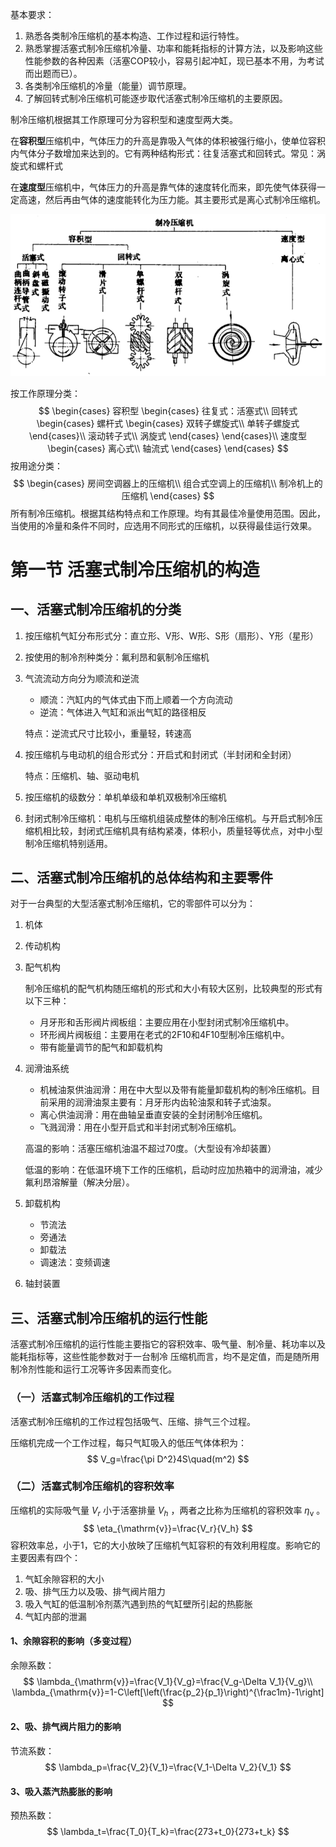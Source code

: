基本要求：

1. 熟悉各类制冷压缩机的基本构造、工作过程和运行特性。
2. 熟悉掌握活塞式制冷压缩机冷量、功率和能耗指标的计算方法，以及影响这些性能参数的各种因素（活塞COP较小，容易引起冲缸，现已基本不用，为考试而出题而已）。
3. 各类制冷压缩机的冷量（能量）调节原理。
4. 了解回转式制冷压缩机可能逐步取代活塞式制冷压缩机的主要原因。

制冷压缩机根据其工作原理可分为容积型和速度型两大类。

在**容积型**压缩机中，气体压力的升高是靠吸入气体的体积被强行缩小，使单位容积内气体分子数增加来达到的。它有两种结构形式：往复活塞式和回转式。常见：涡旋式和螺杆式

在**速度型**压缩机中，气体压力的升高是靠气体的速度转化而来，即先使气体获得一定高速，然后再由气体的速度能转化为压力能。其主要形式是离心式制冷压缩机。

<img src="第3章 制冷压缩机.assets/image-20221010083331158.png" alt="image-20221010083331158" style="zoom:67%;" />

按工作原理分类：
$$
\begin{cases}
容积型
\begin{cases}
往复式：活塞式\\
回转式
\begin{cases}
螺杆式
\begin{cases}
双转子螺旋式\\
单转子螺旋式
\end{cases}\\
滚动转子式\\
涡旋式
\end{cases}
\end{cases}\\
速度型
\begin{cases}
离心式\\
轴流式
\end{cases}
\end{cases}
$$
按用途分类：
$$
\begin{cases}
房间空调器上的压缩机\\
组合式空调上的压缩机\\
制冷机上的压缩机
\end{cases}
$$
所有制冷压缩机。根据其结构特点和工作原理。均有其最佳冷量使用范围。因此，当使用的冷量和条件不同时，应选用不同形式的压缩机，以获得最佳运行效果。

# 第一节 活塞式制冷压缩机的构造

## 一、活塞式制冷压缩机的分类

1. 按压缩机气缸分布形式分：直立形、V形、W形、S形（扇形）、Y形（星形）

2. 按使用的制冷剂种类分：氟利昂和氨制冷压缩机

3. 气流流动方向分为顺流和逆流

   * 顺流：汽缸内的气体式由下而上顺着一个方向流动
   * 逆流：气体进入气缸和派出气缸的路径相反

   特点：逆流式尺寸比较小，重量轻，转速高

4. 按压缩机与电动机的组合形式分：开启式和封闭式（半封闭和全封闭）

   特点：压缩机、轴、驱动电机

5. 按压缩机的级数分：单机单级和单机双极制冷压缩机

6. 封闭式制冷压缩机：电机与压缩机组装成整体的制冷压缩机。与开启式制冷压缩机相比较，封闭式压缩机具有结构紧凑，体积小，质量轻等优点，对中小型制冷压缩机特别适用。

## 二、活塞式制冷压缩机的总体结构和主要零件

对于一台典型的大型活塞式制冷压缩机，它的零部件可以分为：

1. 机体

2. 传动机构

3. 配气机构

   制冷压缩机的配气机构随压缩机的形式和大小有较大区别，比较典型的形式有以下三种：

   * 月牙形和舌形阀片阀板组：主要应用在小型封闭式制冷压缩机中。
   * 环形阀片阀板组：主要用在老式的2F10和4F10型制冷压缩机中。
   * 带有能量调节的配气和卸载机构

4. 润滑油系统

   * 机械油泵供油润滑：用在中大型以及带有能量卸载机构的制冷压缩机。目前采用的润滑油泵主要有：月牙形内齿轮油泵和转子式油泵。
   * 离心供油润滑：用在曲轴呈垂直安装的全封闭制冷压缩机。
   * 飞溅润滑：用在小型开启式和半封闭式制冷压缩机。

   高温的影响：活塞压缩机油温不超过70度。（大型设有冷却装置）

   低温的影响：在低温环境下工作的压缩机，启动时应加热箱中的润滑油，减少氟利昂溶解量（解决分层）。

5. 卸载机构

   * 节流法
   * 旁通法
   * 卸载法
   * 调速法：变频调速

6. 轴封装置

## 三、活塞式制冷压缩机的运行性能

活塞式制冷压缩机的运行性能主要指它的容积效率、吸气量、制冷量、耗功率以及能耗指标等，这些性能参数对于一台制冷 压缩机而言，均不是定值，而是随所用制冷剂性能和运行工况等许多因素而变化。

### （一）活塞式制冷压缩机的工作过程

活塞式制冷压缩机的工作过程包括吸气、压缩、排气三个过程。

压缩机完成一个工作过程，每只气缸吸入的低压气体体积为：
$$
V_g=\frac{\pi D^2}4S\quad(m^2)
$$

### （二）活塞式制冷压缩机的容积效率

压缩机的实际吸气量 $V_r$ 小于活塞排量 $V_h$ ，两者之比称为压缩机的容积效率 $\eta_{\mathrm{v}}$ 。
$$
\eta_{\mathrm{v}}=\frac{V_r}{V_h}
$$
容积效率总，小于1，它的大小放映了压缩机气缸容积的有效利用程度。影响它的主要因素有四个：

1. 气缸余隙容积的大小
2. 吸、排气压力以及吸、排气阀片阻力
3. 吸入气缸的低温制冷剂蒸汽遇到热的气缸壁所引起的热膨胀
4. 气缸内部的泄漏

#### 1、余隙容积的影响（多变过程）

余隙系数：
$$
\lambda_{\mathrm{v}}=\frac{V_1}{V_g}=\frac{V_g-\Delta V_1}{V_g}\\
\lambda_{\mathrm{v}}=1-C\left[\left(\frac{p_2}{p_1}\right)^{\frac1m}-1\right]
$$

#### 2、吸、排气阀片阻力的影响

节流系数：
$$
\lambda_p=\frac{V_2}{V_1}=\frac{V_1-\Delta V_2}{V_1}
$$

#### 3、吸入蒸汽热膨胀的影响

预热系数：
$$
\lambda_t=\frac{T_0}{T_k}=\frac{273+t_0}{273+t_k}
$$
